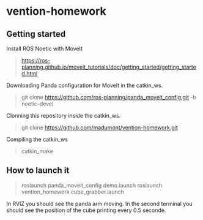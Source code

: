 # vention-homework

## Getting started
Install ROS Noetic with MoveIt
> https://ros-planning.github.io/moveit_tutorials/doc/getting_started/getting_started.html

Downloading Panda configuration for MoveIt in the catkin_ws.
> git clone https://github.com/ros-planning/panda_moveit_config.git -b noetic-devel

Clonning this repository inside the catkin_ws.
> git clone https://github.com/madumont/vention-homework.git

Compiling the catkin_ws
> catkin_make

## How to launch it

> roslaunch panda_moveit_config demo.launch
> roslaunch vention_homework cube_grabber.launch

In RVIZ you should see the panda arm moving.
In the second terminal you should see the position of the cube printing every 0.5 seconde.
